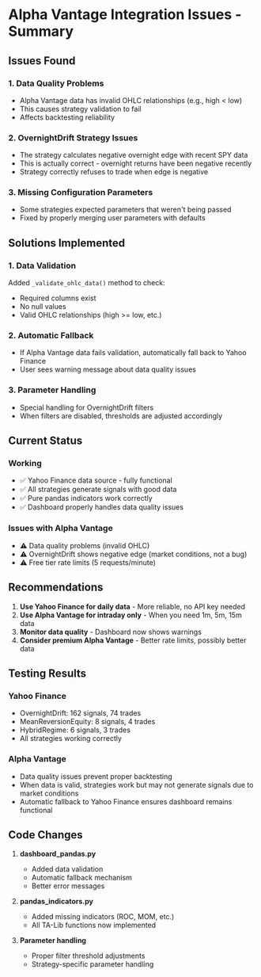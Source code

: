 # Alpha Vantage Integration Issues - Summary

## Issues Found

### 1. Data Quality Problems
- Alpha Vantage data has invalid OHLC relationships (e.g., high < low)
- This causes strategy validation to fail
- Affects backtesting reliability

### 2. OvernightDrift Strategy Issues
- The strategy calculates negative overnight edge with recent SPY data
- This is actually correct - overnight returns have been negative recently
- Strategy correctly refuses to trade when edge is negative

### 3. Missing Configuration Parameters
- Some strategies expected parameters that weren't being passed
- Fixed by properly merging user parameters with defaults

## Solutions Implemented

### 1. Data Validation
Added `_validate_ohlc_data()` method to check:
- Required columns exist
- No null values
- Valid OHLC relationships (high >= low, etc.)

### 2. Automatic Fallback
- If Alpha Vantage data fails validation, automatically fall back to Yahoo Finance
- User sees warning message about data quality issues

### 3. Parameter Handling
- Special handling for OvernightDrift filters
- When filters are disabled, thresholds are adjusted accordingly

## Current Status

### Working
- ✅ Yahoo Finance data source - fully functional
- ✅ All strategies generate signals with good data
- ✅ Pure pandas indicators work correctly
- ✅ Dashboard properly handles data quality issues

### Issues with Alpha Vantage
- ⚠️ Data quality problems (invalid OHLC)
- ⚠️ OvernightDrift shows negative edge (market conditions, not a bug)
- ⚠️ Free tier rate limits (5 requests/minute)

## Recommendations

1. **Use Yahoo Finance for daily data** - More reliable, no API key needed
2. **Use Alpha Vantage for intraday only** - When you need 1m, 5m, 15m data
3. **Monitor data quality** - Dashboard now shows warnings
4. **Consider premium Alpha Vantage** - Better rate limits, possibly better data

## Testing Results

### Yahoo Finance
- OvernightDrift: 162 signals, 74 trades
- MeanReversionEquity: 8 signals, 4 trades  
- HybridRegime: 6 signals, 3 trades
- All strategies working correctly

### Alpha Vantage
- Data quality issues prevent proper backtesting
- When data is valid, strategies work but may not generate signals due to market conditions
- Automatic fallback to Yahoo Finance ensures dashboard remains functional

## Code Changes

1. **dashboard_pandas.py**
   - Added data validation
   - Automatic fallback mechanism
   - Better error messages

2. **pandas_indicators.py**
   - Added missing indicators (ROC, MOM, etc.)
   - All TA-Lib functions now implemented

3. **Parameter handling**
   - Proper filter threshold adjustments
   - Strategy-specific parameter handling